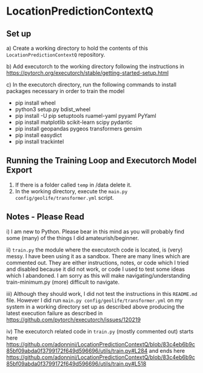 # LocationPredictionContextQ

## Set up
a) Create a working directory to hold the contents of this ```LocationPredictionContextQ``` repository.

b) Add executorch to the working directory following the instructions in
https://pytorch.org/executorch/stable/getting-started-setup.html

c) In the executorch directory, run the following commands to install packages necessary in order to train the model
- pip install wheel
- python3 setup.py bdist_wheel
- pip install -U pip setuptools ruamel-yaml pyyaml PyYaml
- pip install matplotlib scikit-learn scipy pydantic
- pip install geopandas pygeos transformers gensim
- pip install easydict
- pip install trackintel

## Running the Training Loop and Executorch Model Export
1. If there is a folder called ```temp``` in <working directory>/data delete it.
2. In the working directory, execute the ```main.py config/geolife/transformer.yml``` script. 

## Notes - Please Read
i) I am new to Python. Please bear in this mind as you will probably find some (many) of the things I did amateurish/beginner.

ii) ```train.py``` the module where the executorch code is located, is (very) messy. I have been using it as a sandbox. There are many lines which are commented out. They are either instructions, notes, or code which I tried and disabled because it did not work, or code I used to test some ideas which I abandoned. I am sorry as this will make navigating/understanding train-minimum.py (more) difficult to navigate.

iii) Although they should work, I did not test the instructions in this ```README.md``` file. However I did run ```main.py config/geolife/transformer.yml``` on my system in a working directory set up as described above producing the latest execution failure as described in
https://github.com/pytorch/executorch/issues/120219
  
iv) The executorch related code in ```train.py``` (mostly commented out) starts here
https://github.com/adonnini/LocationPredictionContextQ/blob/83c4eb6b9c85bf09abda0f3799172f649d596696/utils/train.py#L284
and ends here
https://github.com/adonnini/LocationPredictionContextQ/blob/83c4eb6b9c85bf09abda0f3799172f649d596696/utils/train.py#L518
